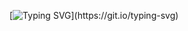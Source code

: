 <!--   my-ticker -->    
[![Typing SVG](https://readme-typing-svg.herokuapp.com?color=000000&center=true&vCenter=true&width=600&lines=Hi+there+👋,+I+am+Code+kunkun;+Welcome+to+My+Profile!)](https://git.io/typing-svg)
<!--
<div align="center">
    <img style="width: 300px; height: auto;" src="https://github-readme-stats.vercel.app/api?username=Code-kunkun&show_icons=true&theme=radical&include_all_commits=true" alt="Code-kunkun's github stats">
</div>
-->
<!--
**Code-kunkun/Code-kunkun** is a ✨ _special_ ✨ repository because its `README.md` (this file) appears on your GitHub profile.

Here are some ideas to get you started:

- 🔭 I’m currently working on ...
- 🌱 I’m currently learning ...
- 👯 I’m looking to collaborate on ...
- 🤔 I’m looking for help with ...
- 💬 Ask me about ...
- 📫 How to reach me: ...
- 😄 Pronouns: ...
- ⚡ Fun fact: ...
-->
